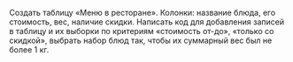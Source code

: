 Создать таблицу «Меню в ресторане». Колонки: название блюда, его стоимость, вес, наличие скидки. Написать код для добавления записей в таблицу и их выборки по критериям «стоимость от-до», «только со скидкой», выбрать набор блюд так, чтобы их суммарный вес был не более 1 кг.

